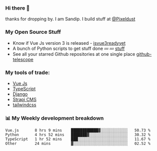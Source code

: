 ### Hi there 👋

thanks for dropping by.
I am Sandip. I build stuff at [@Pixeldust](github.com/pixeldust-in/)

###  **My Open Source Stuff**

 - Know if Vue Js version 3 is released -  [isvue3readyyet](https://github.com/sandiprb/isvue3readyyet)
 - A bunch of Python scripts to get stuff done 💤 💤 [stuff](https://github.com/sandiprb/stuff)
 - See all your starred Github repositories at one single place [github-telescope](https://github.com/sandiprb/github-telescope)



###  **My tools of trade:**
 - [Vue Js](https://github.com/vuejs/vue/)
 - [TypeScript](https://github.com/microsoft/TypeScript)
 - [Django](github.com/django/django)
 - [Strapi CMS](github.com/strapi/strapi)
 - [tailwindcss](https://github.com/tailwindlabs/tailwindcss)


###  📊 **My Weekly development breakdown**
<!--START_SECTION:waka-->

```text
Vue.js       8 hrs 9 mins    ████████████▓░░░░░░░░░░░░   50.73 %
Python       4 hrs 52 mins   ███████▓░░░░░░░░░░░░░░░░░   30.32 %
TypeScript   1 hr 52 mins    ███░░░░░░░░░░░░░░░░░░░░░░   11.67 %
Other        24 mins         ▓░░░░░░░░░░░░░░░░░░░░░░░░   02.52 %
```

<!--END_SECTION:waka-->
